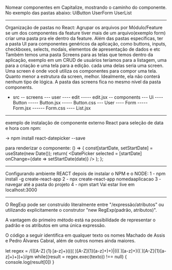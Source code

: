 Nomear componentes em Capitalize, mostrando o caminho do componente. No exemplo das pastas abaixo:
UiButton
UserForm
UserList

----

Organização de pastas no React:
Agrupar os arquivos por Módulo/Feature
se um dos componentes da feature tiver mais de um arquivo(exemplo form) criar uma pasta pra ele dentro da feature.
Além das pastas específicas, ter a pasta UI para componentes genéricos da aplicação, como buttons, inputs, checkboxes, selects, modais, elementos de apresentação de dados e etc
Também temos uma pasta Screens para as telas que temos dentro da aplicação, exemplo em um CRUD de usuários teríamos para a listagem, uma para a criação e uma tela para a edição. cada uma delas seria uma screen. Uma screen é onde você utiliza os componentes para compor uma tela. Quanto menor a estrutura da screen, melhor. Idealmente, ela não conterá nenhum tipo de lógica.
A pasta das screens fica no mesmo nível da pasta components.

- src
-- screens
--- user
---- edit
----- edit.jsx
-- components
--- Ui
---- Button
----- Button.jsx
----- Button.css
--- User
---- Form
-----  Form.jsx
------ Form.css
---- List.jsx


-----

exemplo de instalação de componente externo React para seleção de data e hora com npm:

-> npm install react-datepicker --save

para renderizar o componente:
() => {
    const[startDate, setStartDate] = useState(new Date());
    return(
        <DatePicker selected = [startDate] onChange={date => setStartDate(date)} />
    );
};

-----

Configurando ambiente REACT
depois de instalar o NPM e o NODE:
1 - npm install -g create-react-app
2 - npx create-react-app nomedaaplicacao
3 - navegar até a pasta do projeto
4 - npm start
Vai estar live em localhost:3000

--------

O RegExp pode ser construído literalmente entre "/expressão/atributos" ou utilizando explicitamente o construtor "new RegExp(padrão, atributos)".

A vantagem do primeiro método está na possibilidade de representar o padrão e os atributos em uma única expressão.

O código a seguir identifica em qualquer texto os nomes Machado de Assis e Pedro Álvares Cabral, além de outros nomes ainda maiores.

let regex = /(([A-Z]｛1｝[a-z]+)(((( )[A-Z]{1}[a-z]+)+)|((( )[a-z]+)(( )[A-Z]{1}[a-z]+)+))+)/gm
while((result = regex.exec(texto)) !== null)
{
    console.log(result[0])
}